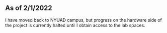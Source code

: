 ## As of 2/1/2022

I have moved back to NYUAD campus, but progress on the hardware side of the project is currently halted until I obtain access to the lab spaces. 
